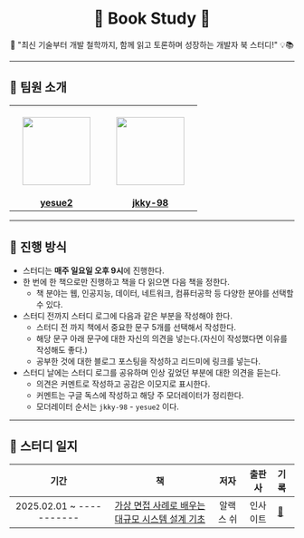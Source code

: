 <div align="center">
  <h1>📖 Book Study 📖</h1>
  <p>🚀 "최신 기술부터 개발 철학까지, 함께 읽고 토론하며 성장하는 개발자 북 스터디!" 💡📚</p>
</div>

---

## 👋 팀원 소개

<table>
  <tr height="160px">
    <th align="center" width="150px">
      <a href="https://github.com/yesue2"><img height="120px" width="120px" src="https://avatars.githubusercontent.com/u/108323785?v=4"/>
    </th>
    <th align="center" width="150px">
      <a href="https://github.com/jkky-98"><img height="120px" width="120px" src="https://avatars.githubusercontent.com/u/83509290?v=4"/></a>
    </th>
  </tr>
  <tr>
    <td align="center" width="150px">
      <a href="https://github.com/yesue2"><strong>yesue2</strong></a>
    </td>
    <td align="center" width="150px">
      <a href="https://github.com/jkky-98"><strong>jkky-98</strong></a>
    </td>
  </tr>
</table>

---

## 📌 진행 방식

- 스터디는 **매주 일요일 오후 9시**에 진행한다.
- 한 번에 한 책으로만 진행하고 책을 다 읽으면 다음 책을 정한다.
  - 책 분야는 웹, 인공지능, 데이터, 네트워크, 컴퓨터공학 등 다양한 분야를 선택할 수 있다.
- 스터디 전까지 스터디 로그에 다음과 같은 부분을 작성해야 한다.
  - 스터디 전 까지 책에서 중요한 문구 5개를 선택해서 작성한다.
  - 해당 문구 아래 문구에 대한 자신의 의견을 넣는다.(자신이 작성했다면 이유를 작성해도 좋다.)
  - 공부한 것에 대한 블로그 포스팅을 작성하고 리드미에 링크를 넣는다.
- 스터디 날에는 스터디 로그를 공유하며 인상 깊었던 부분에 대한 의견을 듣는다.
  - 의견은 커멘트로 작성하고 공감은 이모지로 표시한다.
  - 커멘트는 구글 독스에 작성하고 해당 주 모더레이터가 정리한다.
  - 모더레이터 순서는 `jkky-98` - `yesue2` 이다.

---

## 📄 스터디 일지

|          기간           |                                              책                                               |        저자        |   출판사   | 기록                                                          |
| :---------------------: | :-------------------------------------------------------------------------------------------: | :----------------: | :--------: | :------------------------------------------------------------ |
| 2025.02.01 ~ ----------- |               [가상 면접 사례로 배우는 대규모 시스템 설계 기초](https://product.kyobobook.co.kr/detail/S000001033116)               |   알랙스 쉬   |  인사이트  | [📝](./books/01-system-design-interview/)                                  |
